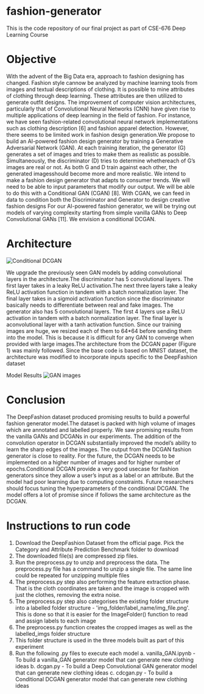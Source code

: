 # fashion-generator
This is the code repository of our final project as part of CSE-676 Deep Learning Course

# Objective
With the advent of the Big Data era, approach to fashion designing has changed. Fashion style cannow be analyzed by machine learning tools from images and textual descriptions of clothing. It is possible to mine attributes of clothing through deep learning. These attributes are then utilized to generate outfit designs. The improvement of computer vision architectures, particularly that of Convolutional Neural Networks (CNN) have given rise to multiple applications of deep learning
in the field of fashion. For instance, we have seen fashion-related convolutional neural network implementations such as clothing description [6] and fashion apparel detection. However, there seems to be limited work in fashion design generation.We propose to build an AI-powered fashion design generator by training a Generative Adversarial Network (GAN). At each training iteration, the generator (G) generates a set of images and tries to make them as realistic as possible. Simultaneously, the discriminator (D) tries to determine whethereach of G’s images are real or not. As both G and D train against each other, the generated imagesshould become more and more realistic. We intend to make a fashion design generator that adapts to consumer trends. We will need to be able to input parameters that modify our output. We will be
able to do this with a Conditional GAN (CGAN) [8]. With CGAN, we can feed in data to condition both the Discriminator and Generator to design creative fashion designs For our AI-powered fashion generator, we will be trying out models of varying complexity starting
from simple vanilla GANs to Deep Convolutional GANs [11]. We envision a conditional DCGAN.


# Architecture
![Conditional DCGAN](https://user-images.githubusercontent.com/99614234/190838961-f5122cfe-0d11-474b-9756-b985641036d3.PNG)

We upgrade the previously seen GAN models by adding convolutional layers in the architecture.The discriminator has 5 convolutional layers. The first layer takes in a leaky ReLU activation.The next three layers take a leaky ReLU activation function in tandem with a batch normalization layer. The final layer takes in a sigmoid activation function since the discriminator basically needs to differentiate between real and fake images. The generator also has 5 convolutional layers. The
first 4 layers use a ReLU activation in tandem with a batch normalization layer. The final layer is aconvolutional layer with a tanh activation function.
Since our training images are huge, we resized each of them to 64*64 before sending them into the model. This is because it is difficult for any GAN to converge when provided with large images.The architecture from the DCGAN paper (Figure 1) was mainly followed. Since the base code is based on MNIST dataset, the architecture was modified to incorporate inputs specific to the DeepFashion dataset

Model Results
![GAN images](https://user-images.githubusercontent.com/99614234/190838555-8076a8b4-f406-411b-84a7-58b124019d9f.PNG)

# Conclusion
The DeepFashion dataset produced promising results to build a powerful fashion generator model.The dataset is packed with high volume of images which are annotated and labelled properly. We saw promising results from the vanilla GANs and DCGANs in our experiments. The addition of the convolution operator in DCGAN substantially improved the model’s ability to learn the sharp edges of the images. The output from the DCGAN fashion generator is close to reality. For the future, the DCGAN needs to be implemented on a higher number of images and for higher number of epochs.Conditional DCGAN provide a very good usecase for fashion generators since they allow a user’s input as a label or an attribute. But the model had poor learning due to computing constraints. Future researchers should focus tuning the hyperparameters of the conditional DCGAN. The model offers a lot of promise since if follows the same architecture as the DCGAN.

# Instructions to run code
1. Download the DeepFashion Dataset from the official page. Pick the Category and Attribute Prediction Benchmark folder to download
2. The downloaded file(s) are compressed zip files.
3. Run the preprocess.py to unzip and preprocess the data. The preprocess.py file has a command to unzip a single file. The same line could be repeated for unzipping multiple files
4. The preprocess.py step also performing the feature extraction phase. That is the cloth coordinates are taken and the image is cropped with just the clothes, removing the extra noise.
5. The preprocess.py step also categorises the existing folder structure into a labelled folder structure - 'img_folder/label_name/img_file.png'. This is done so that it is easier for the ImageFolder() function to read and assign labels to each image
6. The preprocess.py function creates the cropped images as well as the labelled_imgs folder structure
7. This folder structure is used in the three models built as part of this experiment
8. Run the following .py files to execute each model
    a. vanilla_GAN.ipynb - To build a vanilla_GAN generator model that can generate new clothing ideas
    b. dcgan.py - To build a Deep Convolutional GAN generator model that can generate new clothing ideas
    c. cdcgan.py - To build a Conditional DCGAN generator model that can generate new clothing ideas

